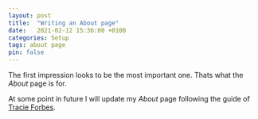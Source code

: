 ```yaml
---
layout: post
title:  "Writing an About page"
date:   2021-02-12 15:36:00 +0100
categories: Setup 
tags: about page
pin: false
---
```


The first impression looks to be the most important one. Thats what the _About_
page is for.

At some point in future I will update my _About_ page following the guide of [Tracie Forbes](https://traciefobes.com/how-to-write-an-about-me-page/).
